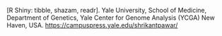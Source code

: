 [R Shiny: tibble, shazam, readr].
Yale University, School of Medicine, Department of Genetics, Yale Center for Genome Analysis (YCGA) New Haven, USA.
https://campuspress.yale.edu/shrikantpawar/

